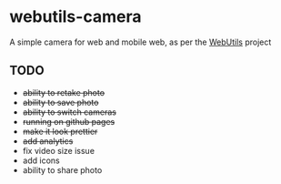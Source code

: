 webutils-camera
===============

A simple camera for web and mobile web, as per the [WebUtils](https://github.com/WebUtils/Platform) project

## TODO
* ~~ability to retake photo~~
* ~~ability to save photo~~
* ~~ability to switch cameras~~
* ~~running on github pages~~
* ~~make it look prettier~~
* ~~add analytics~~
* fix video size issue
* add icons
* ability to share photo